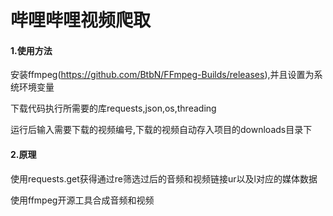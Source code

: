 # 哔哩哔哩视频爬取

#### 1.使用方法

安装ffmpeg(https://github.com/BtbN/FFmpeg-Builds/releases),并且设置为系统环境变量

下载代码执行所需要的库requests,json,os,threading

运行后输入需要下载的视频编号,下载的视频自动存入项目的downloads目录下



#### 2.原理

使用requests.get获得通过re筛选过后的音频和视频链接ur以及l对应的媒体数据

使用ffmpeg开源工具合成音频和视频





